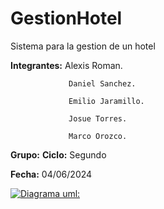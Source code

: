 # GestionHotel
Sistema para la gestion de un hotel

**Integrantes:** Alexis Roman.

                 Daniel Sanchez.
                 
                 Emilio Jaramillo.
                 
                 Josue Torres.
                 
                 Marco Orozco.

**Grupo:** 
**Ciclo:** Segundo

**Fecha:** 04/06/2024

[![**Diagrama uml:**](https://i.postimg.cc/9XSw01dS/Whats-App-Image-2024-06-03-at-7-52-34-PM.jpg)](https://postimg.cc/QVQdnQnk)
